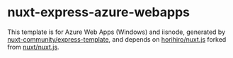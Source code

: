 # nuxt-express-azure-webapps

This template is for Azure Web Apps (Windows) and iisnode, generated by [nuxt-community/express-template](https://github.com/nuxt-community/express-template), and depends on [horihiro/nuxt.js](https://github.com/horihiro/nuxt.js) forked from [nuxt/nuxt.js](https://github.com/nuxt/nuxt.js).
